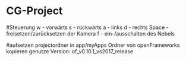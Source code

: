 # CG-Project

#Steuerung
w - vorwärts
s - rückwärts
a - links
d - rechts
Space - freisetzen/zurücksetzen der Kamera
f - ein-/ausschalten des Nebels

#aufsetzen
projectordner in app/myApps Ordner von openFrameworks kopieren
genutze Version: of_v0.10.1_vs2017_release
